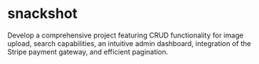 # snackshot
Develop a comprehensive project featuring CRUD functionality for image upload, search capabilities, an intuitive admin dashboard, integration of the Stripe payment gateway, and efficient pagination.
